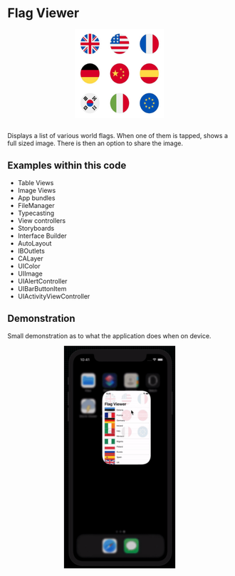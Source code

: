 # Flag Viewer
<p align="center">
  <img src="demo/app-icon.png " alt="Flag Viewer application icon"
	  title="Storm Viewer application icon" align="center" width="200" height="200" />
</p>
</br>
Displays a list of various world flags. When one of them is tapped, shows a full sized image. There is then an option to share the image.

## Examples within this code
- Table Views
- Image Views
- App bundles
- FileManager
- Typecasting
- View controllers
- Storyboards
- Interface Builder
- AutoLayout
- IBOutlets
- CALayer
- UIColor
- UIImage
- UIAlertController
- UIBarButtonItem
- UIActivityViewController

## Demonstration
Small demonstration as to what the application does when on device.
</br>
<p align="center">
<img src="demo/flag-viewer.gif" alt="Application demonstration"
	title="Flag Viewer demonstration" width="250" height="500" />
</p>
